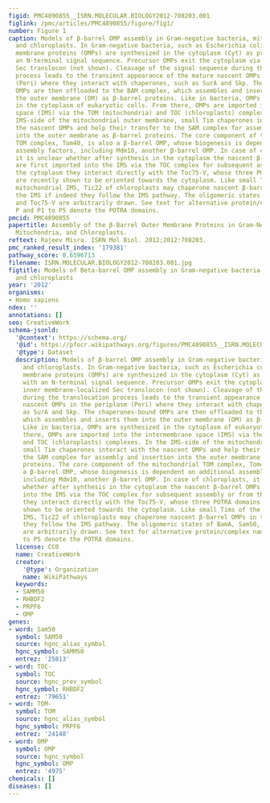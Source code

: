 ```yaml
---
figid: PMC4890855__ISRN.MOLECULAR.BIOLOGY2012-708203.001
figlink: /pmc/articles/PMC4890855/figure/fig1/
number: Figure 1
caption: Models of β-barrel OMP assembly in Gram-negative bacteria, mitochondria,
  and chloroplasts. In Gram-negative bacteria, such as Escherichia coli, the outer
  membrane proteins (OMPs) are synthesized in the cytoplasm (Cyt) as precursors with
  an N-terminal signal sequence. Precursor OMPs exit the cytoplasm via the inner membrane-localized
  Sec translocon (not shown). Cleavage of the signal sequence during the translocation
  process leads to the transient appearance of the mature nascent OMPs in the periplasm
  (Peri) where they interact with chaperones, such as SurA and Skp. The chaperones-bound
  OMPs are then offloaded to the BAM complex, which assembles and inserts them into
  the outer membrane (OM) as β-barrel proteins. Like in bacteria, OMPs are synthesized
  in the cytoplasm of eukaryotic cells. From there, OMPs are imported into the intermembrane
  space (IMS) via the TOM (mitochondria) and TOC (chloroplasts) complexes. In the
  IMS-side of the mitochondrial outer membrane, small Tim chaperones interact with
  the nascent OMPs and help their transfer to the SAM complex for assembly and insertion
  into the outer membrane as β-barrel proteins. The core component of the mitochondrial
  TOM complex, Tom40, is also a β-barrel OMP, whose biogenesis is dependent on additional
  assembly factors, including Mdm10, another β-barrel OMP. In case of chloroplasts,
  it is unclear whether after synthesis in the cytoplasm the nascent β-barrel OMPs
  are first imported into the IMS via the TOC complex for subsequent assembly or from
  the cytoplasm they interact directly with the Toc75-V, whose three POTRA domains
  are recently shown to be oriented towards the cytoplasm. Like small Tims of the
  mitochondrial IMS, Tic22 of chloroplasts may chaperone nascent β-barrel OMPs in
  the IMS if indeed they follow the IMS pathway. The oligomeric states of BamA, Sam50,
  and Toc75-V are arbitrarily drawn. See text for alternative protein/complex names.
  P and P1 to P5 denote the POTRA domains.
pmcid: PMC4890855
papertitle: Assembly of the β-Barrel Outer Membrane Proteins in Gram-Negative Bacteria,
  Mitochondria, and Chloroplasts.
reftext: Rajeev Misra. ISRN Mol Biol. 2012;2012:708203.
pmc_ranked_result_index: '179381'
pathway_score: 0.6596713
filename: ISRN.MOLECULAR.BIOLOGY2012-708203.001.jpg
figtitle: Models of Beta-barrel OMP assembly in Gram-negative bacteria, mitochondria,
  and chloroplasts
year: '2012'
organisms:
- Homo sapiens
ndex: ''
annotations: []
seo: CreativeWork
schema-jsonld:
  '@context': https://schema.org/
  '@id': https://pfocr.wikipathways.org/figures/PMC4890855__ISRN.MOLECULAR.BIOLOGY2012-708203.001.html
  '@type': Dataset
  description: Models of β-barrel OMP assembly in Gram-negative bacteria, mitochondria,
    and chloroplasts. In Gram-negative bacteria, such as Escherichia coli, the outer
    membrane proteins (OMPs) are synthesized in the cytoplasm (Cyt) as precursors
    with an N-terminal signal sequence. Precursor OMPs exit the cytoplasm via the
    inner membrane-localized Sec translocon (not shown). Cleavage of the signal sequence
    during the translocation process leads to the transient appearance of the mature
    nascent OMPs in the periplasm (Peri) where they interact with chaperones, such
    as SurA and Skp. The chaperones-bound OMPs are then offloaded to the BAM complex,
    which assembles and inserts them into the outer membrane (OM) as β-barrel proteins.
    Like in bacteria, OMPs are synthesized in the cytoplasm of eukaryotic cells. From
    there, OMPs are imported into the intermembrane space (IMS) via the TOM (mitochondria)
    and TOC (chloroplasts) complexes. In the IMS-side of the mitochondrial outer membrane,
    small Tim chaperones interact with the nascent OMPs and help their transfer to
    the SAM complex for assembly and insertion into the outer membrane as β-barrel
    proteins. The core component of the mitochondrial TOM complex, Tom40, is also
    a β-barrel OMP, whose biogenesis is dependent on additional assembly factors,
    including Mdm10, another β-barrel OMP. In case of chloroplasts, it is unclear
    whether after synthesis in the cytoplasm the nascent β-barrel OMPs are first imported
    into the IMS via the TOC complex for subsequent assembly or from the cytoplasm
    they interact directly with the Toc75-V, whose three POTRA domains are recently
    shown to be oriented towards the cytoplasm. Like small Tims of the mitochondrial
    IMS, Tic22 of chloroplasts may chaperone nascent β-barrel OMPs in the IMS if indeed
    they follow the IMS pathway. The oligomeric states of BamA, Sam50, and Toc75-V
    are arbitrarily drawn. See text for alternative protein/complex names. P and P1
    to P5 denote the POTRA domains.
  license: CC0
  name: CreativeWork
  creator:
    '@type': Organization
    name: WikiPathways
  keywords:
  - SAMM50
  - RHBDF2
  - PRPF6
  - OMP
genes:
- word: Sam50
  symbol: SAM50
  source: hgnc_alias_symbol
  hgnc_symbol: SAMM50
  entrez: '25813'
- word: TOC-
  symbol: TOC
  source: hgnc_prev_symbol
  hgnc_symbol: RHBDF2
  entrez: '79651'
- word: TOM-
  symbol: TOM
  source: hgnc_alias_symbol
  hgnc_symbol: PRPF6
  entrez: '24148'
- word: OMP
  symbol: OMP
  source: hgnc_symbol
  hgnc_symbol: OMP
  entrez: '4975'
chemicals: []
diseases: []
---
```


